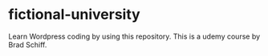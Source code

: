 # fictional-university
Learn Wordpress coding by using this repository. This is a udemy course by Brad Schiff.
